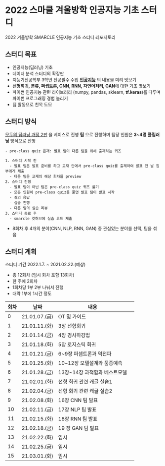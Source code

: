 # 2022 스마클 겨울방학 인공지능 기초 스터디
2022 겨울방학 SMARCLE 인공지능 기초 스터디 레포지토리

## 스터디 목표
- 인공지능(딥러닝) 기초
- 데이터 분석 스터디의 확장판
- 지능기전공학부 3학년 전공필수 수업 **[인공지능](https://github.com/sejongresearch/2020.Spring.AI)** 의 내용을 미리 맛보기
- **선형회귀, 분류, 퍼셉트론, CNN, RNN, 자연어처리, GAN**에 대한 기초 맛보기
- 파이썬 인공지능 관련 라이브러리 (numpy, pandas, sklearn, **tf.keras**)를 다루며 파이썬 프로그래밍 경험 늘리기
- 팀 활동으로 친목 도모

## 스터디 방식
[모두의 딥러닝 개정 2판](https://thebook.io/080228/) 을 베이스로 진행
**팀** 으로 진행하며 팀당 인원은 **3~4명**
**플립러닝** 방식으로 진행
```
- pre-class quiz 존재: 발표 팀이 다른 팀을 위해 출제하는 퀴즈

1. 스터디 시작 전
  - 발표 팀은 발표 준비를 하고 교재 안에서 pre-class quiz를 출제하여 발표 전 날 집부에게 제출
  - 다른 팀은 교재의 해당 회차를 preview
2. 스터디 진행
  - 발표 팀이 아닌 팀은 pre-class quiz 퀴즈 풀기
  - 모든 인원이 pre-class quiz를 풀면 발표 팀이 발표 시작
  - 질의 응답
  - 실습 진행
  - 다른 팀의 실습 리뷰
3. 스터디 종료 후
  - smarcle 깃허브에 실습 코드 제출
```


- 8회차 후 4개의 분야(CNN, NLP, RNN, GAN) 중 관심있는 분야를 선택, 팀을 섞음

## 스터디 계획
스터디 기간 2022.1.7. ~ 2021.02.22.(예상)
- 총 12회차 (임시 회차 포함 13회차)
- 한 주에 2회차
- 1회차당 1부 2부 나눠서 진행
- 대략 1부에 1시간 정도


| 회차 | 날짜 | 내용 |  |
| --- | --- | --- | --- |
| 0 | 21.01.07.(금) | OT 및 가이드 |  |
| 1 | 21.01.11.(화) | 3장 선형회귀 |  |
| 2 | 21.01.14.(금) | 4장 경사하강법 |  |
| 3 | 21.01.18.(화) | 5장 로지스틱 회귀 |  |
| 4 | 21.01.21.(금) | 6~9장 퍼셉트론과 역전파 |  |
| 5 | 21.01.25.(화) | 10~12장 모델설계와 품종예측 |  |
| 6 | 21.01.28.(금) | 13장~14장 과적합과 베스트모델 |  |
| 7 | 21.02.01.(화) | 선형 회귀 관련 캐글 실습1 |  |
| 8 | 21.02.04.(금) | 선형 회귀 관련 캐글 실습2 |  |
| 9 | 21.02.08.(화) | 16장 CNN 팀 발표 |  |
| 10 | 21.02.11.(금) | 17장 NLP 팀 발표 |  |
| 11 | 21.02.15.(화) | 18장 RNN 팀 발표 |  |
| 12 | 21.02.18.(금) | 19 장 GAN 팀 발표 |  |
| 13 | 21.02.22.(화) | 임시 |  |
| 14 | 21.02.25.(금) | 임시 |  |
| 15 | 21.03.01.(화) | 임시 |  |
